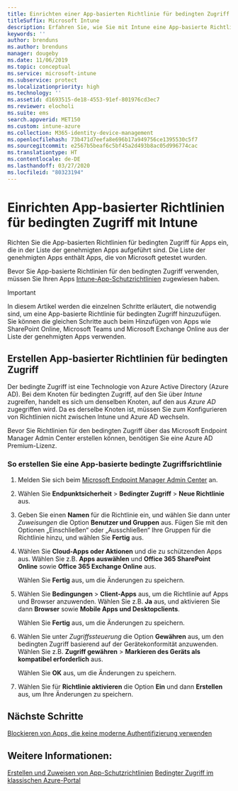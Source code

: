 ```yaml
---
title: Einrichten einer App-basierten Richtlinie für bedingten Zugriff mit Intune
titleSuffix: Microsoft Intune
description: Erfahren Sie, wie Sie mit Intune eine App-basierte Richtlinie für bedingten Zugriff erstellen.
keywords: ''
author: brenduns
ms.author: brenduns
manager: dougeby
ms.date: 11/06/2019
ms.topic: conceptual
ms.service: microsoft-intune
ms.subservice: protect
ms.localizationpriority: high
ms.technology: ''
ms.assetid: d1693515-de18-4553-91ef-801976cd3ec7
ms.reviewer: elocholi
ms.suite: ems
search.appverid: MET150
ms.custom: intune-azure
ms.collection: M365-identity-device-management
ms.openlocfilehash: 73b471d7eefa8e696b17a949756ce1395530c5f7
ms.sourcegitcommit: e2567b5beaf6c5bf45a2d493b8ac05d996774cac
ms.translationtype: HT
ms.contentlocale: de-DE
ms.lasthandoff: 03/27/2020
ms.locfileid: "80323194"
---
```

# <a name="set-up-app-based-conditional-access-policies-with-intune"></a>Einrichten App-basierter Richtlinien für bedingten Zugriff mit Intune

Richten Sie die App-basierten Richtlinien für bedingten Zugriff für Apps ein, die in der Liste der genehmigten Apps aufgeführt sind. Die Liste der genehmigten Apps enthält Apps, die von Microsoft getestet wurden.

Bevor Sie App-basierte Richtlinien für den bedingten Zugriff verwenden, müssen Sie Ihren Apps [Intune-App-Schutzrichtlinien](../apps/app-protection-policies.md) zugewiesen haben.

> [!IMPORTANT]
> In diesem Artikel werden die einzelnen Schritte erläutert, die notwendig sind, um eine App-basierte Richtlinie für bedingten Zugriff hinzuzufügen. Sie können die gleichen Schritte auch beim Hinzufügen von Apps wie SharePoint Online, Microsoft Teams und Microsoft Exchange Online aus der Liste der genehmigten Apps verwenden.

## <a name="create-app-based-conditional-access-policies"></a>Erstellen App-basierter Richtlinien für bedingten Zugriff

Der bedingte Zugriff ist eine Technologie von Azure Active Directory (Azure AD). Bei dem Knoten für bedingten Zugriff, auf den Sie über *Intune* zugreifen, handelt es sich um denselben Knoten, auf den aus *Azure AD* zugegriffen wird. Da es derselbe Knoten ist, müssen Sie zum Konfigurieren von Richtlinien nicht zwischen Intune und Azure AD wechseln.

Bevor Sie Richtlinien für den bedingten Zugriff über das Microsoft Endpoint Manager Admin Center erstellen können, benötigen Sie eine Azure AD Premium-Lizenz.

### <a name="to-create-an-app-based-conditional-access-policy"></a>So erstellen Sie eine App-basierte bedingte Zugriffsrichtlinie

1. Melden Sie sich beim [Microsoft Endpoint Manager Admin Center](https://go.microsoft.com/fwlink/?linkid=2109431) an.

2. Wählen Sie **Endpunktsicherheit** > **Bedingter Zugriff** > **Neue Richtlinie** aus.

3. Geben Sie einen **Namen** für die Richtlinie ein, und wählen Sie dann unter *Zuweisungen* die Option **Benutzer und Gruppen** aus. Fügen Sie mit den Optionen „Einschließen“ oder „Ausschließen“ Ihre Gruppen für die Richtlinie hinzu, und wählen Sie **Fertig** aus.

4. Wählen Sie **Cloud-Apps oder Aktionen** und die zu schützenden Apps aus. Wählen Sie z.B. **Apps auswählen** und **Office 365 SharePoint Online** sowie **Office 365 Exchange Online** aus.

   Wählen Sie **Fertig** aus, um die Änderungen zu speichern.

5. Wählen Sie **Bedingungen** > **Client-Apps** aus, um die Richtlinie auf Apps und Browser anzuwenden. Wählen Sie z.B. **Ja** aus, und aktivieren Sie dann **Browser** sowie **Mobile Apps und Desktopclients**.

   Wählen Sie **Fertig** aus, um die Änderungen zu speichern.

6. Wählen Sie unter *Zugriffssteuerung* die Option **Gewähren** aus, um den bedingten Zugriff basierend auf der Gerätekonformität anzuwenden. Wählen Sie z.B. **Zugriff gewähren** > **Markieren des Geräts als kompatibel erforderlich** aus.

   Wählen Sie **OK** aus, um die Änderungen zu speichern.

7. Wählen Sie für **Richtlinie aktivieren** die Option **Ein** und dann **Erstellen** aus, um Ihre Änderungen zu speichern.





## <a name="next-steps"></a>Nächste Schritte
[Blockieren von Apps, die keine moderne Authentifizierung verwenden](app-modern-authentication-block.md)

## <a name="see-also"></a>Weitere Informationen:

[Erstellen und Zuweisen von App-Schutzrichtlinien](../apps/app-protection-policies.md)
[Bedingter Zugriff im klassischen Azure-Portal](https://docs.microsoft.com/azure/active-directory/active-directory-conditional-access)
